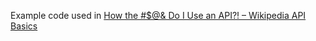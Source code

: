 Example code used in [How the #$@& Do I Use an API?! – Wikipedia API Basics](http://kimberlythegeek.com/wikipedia-api-basics/)